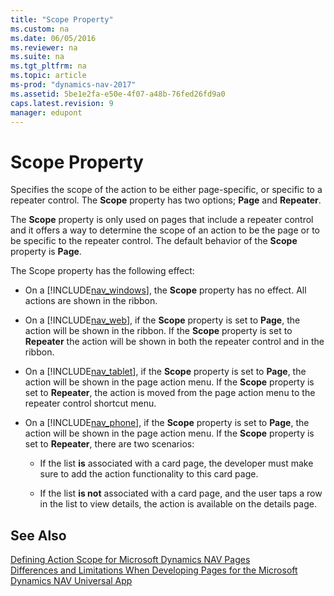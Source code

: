 ```yaml
---
title: "Scope Property"
ms.custom: na
ms.date: 06/05/2016
ms.reviewer: na
ms.suite: na
ms.tgt_pltfrm: na
ms.topic: article
ms-prod: "dynamics-nav-2017"
ms.assetid: 5be1e2fa-e50e-4f07-a48b-76fed26fd9a0
caps.latest.revision: 9
manager: edupont
---
```

# Scope Property
Specifies the scope of the action to be either page-specific, or specific to a repeater control. The **Scope** property has two options; **Page** and **Repeater**.  
  
 The **Scope** property is only used on pages that include a repeater control and it offers a way to determine the scope of an action to be the page or to be specific to the repeater control. The default behavior of the **Scope** property is **Page**.  
  
 The Scope property has the following effect:  
  
-   On a [!INCLUDE[nav_windows](includes/nav_windows_md.md)], the **Scope** property has no effect. All actions are shown in the ribbon.  
  
-   On a [!INCLUDE[nav_web](includes/nav_web_md.md)], if the **Scope** property is set to **Page**, the action will be shown in the ribbon. If the **Scope** property is set to **Repeater** the action will be shown in both the repeater control and in the ribbon.  
  
-   On a [!INCLUDE[nav_tablet](includes/nav_tablet_md.md)], if the **Scope** property is set to **Page**, the action will be shown in the page action menu. If the **Scope** property is set to **Repeater**, the action is moved from the page action menu to the repeater control shortcut menu.  
  
-   On a [!INCLUDE[nav_phone](includes/nav_phone_md.md)], if the **Scope** property is set to **Page**, the action will be shown in the page action menu. If the **Scope** property is set to **Repeater**, there are two scenarios:  
  
    -   If the list **is** associated with a card page, the developer must make sure to add the action functionality to this card page.  
  
    -   If the list **is not** associated with a card page, and the user taps a row in the list to view details, the action is available on the details page.  
  
## See Also  
 [Defining Action Scope for Microsoft Dynamics NAV Pages](Defining-Action-Scope-for-Microsoft-Dynamics-NAV-Pages.md)   
 [Differences and Limitations When Developing Pages for the Microsoft Dynamics NAV Universal App](Differences-and-Limitations-When-Developing-Pages-for-the-Microsoft-Dynamics-NAV-Universal-App.md)